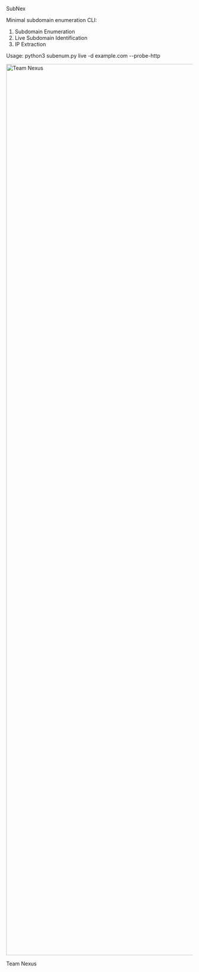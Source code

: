 SubNex

Minimal subdomain enumeration CLI:
1. Subdomain Enumeration
2. Live Subdomain Identification
3. IP Extraction

Usage:
  python3 subenum.py live -d example.com --probe-http

<img width="3200" height="2400" alt="Team Nexus" src="https://github.com/user-attachments/assets/bcd7bf70-289d-4165-b934-ac86b43718a8" />


Team Nexus
